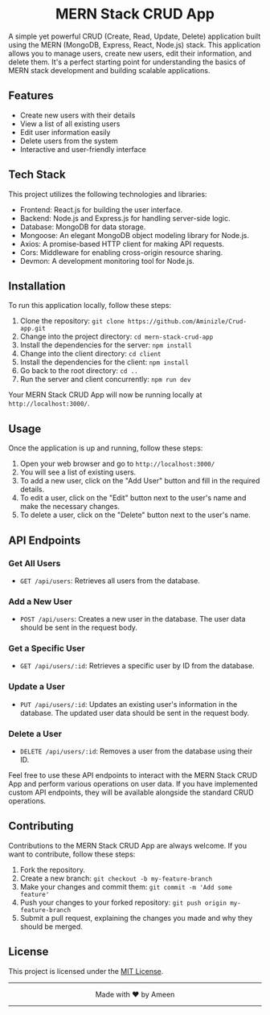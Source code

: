 <h1 align=center>MERN Stack CRUD App</h1>
A simple yet powerful CRUD (Create, Read, Update, Delete) application built using the MERN (MongoDB, Express, React, Node.js) stack. This application allows you to manage users, create new users, edit their information, and delete them. It's a perfect starting point for understanding the basics of MERN stack development and building scalable applications.

## Features

- Create new users with their details
- View a list of all existing users
- Edit user information easily
- Delete users from the system
- Interactive and user-friendly interface

## Tech Stack

This project utilizes the following technologies and libraries:

- Frontend: React.js for building the user interface.
- Backend: Node.js and Express.js for handling server-side logic.
- Database: MongoDB for data storage.
- Mongoose: An elegant MongoDB object modeling library for Node.js.
- Axios: A promise-based HTTP client for making API requests.
- Cors: Middleware for enabling cross-origin resource sharing.
- Devmon: A development monitoring tool for Node.js.


## Installation

To run this application locally, follow these steps:

1. Clone the repository: `git clone https://github.com/Aminizle/Crud-app.git`
2. Change into the project directory: `cd mern-stack-crud-app`
3. Install the dependencies for the server: `npm install`
4. Change into the client directory: `cd client`
5. Install the dependencies for the client: `npm install`
6. Go back to the root directory: `cd ..`
7. Run the server and client concurrently: `npm run dev`

Your MERN Stack CRUD App will now be running locally at `http://localhost:3000/`.

## Usage

Once the application is up and running, follow these steps:

1. Open your web browser and go to `http://localhost:3000/`
2. You will see a list of existing users.
3. To add a new user, click on the "Add User" button and fill in the required details.
4. To edit a user, click on the "Edit" button next to the user's name and make the necessary changes.
5. To delete a user, click on the "Delete" button next to the user's name.

## API Endpoints

### Get All Users

- `GET /api/users`: Retrieves all users from the database.

### Add a New User

- `POST /api/users`: Creates a new user in the database. The user data should be sent in the request body.

### Get a Specific User

- `GET /api/users/:id`: Retrieves a specific user by ID from the database.

### Update a User

- `PUT /api/users/:id`: Updates an existing user's information in the database. The updated user data should be sent in the request body.

### Delete a User

- `DELETE /api/users/:id`: Removes a user from the database using their ID.

Feel free to use these API endpoints to interact with the MERN Stack CRUD App and perform various operations on user data. If you have implemented custom API endpoints, they will be available alongside the standard CRUD operations.

## Contributing

Contributions to the MERN Stack CRUD App are always welcome. If you want to contribute, follow these steps:

1. Fork the repository.
2. Create a new branch: `git checkout -b my-feature-branch`
3. Make your changes and commit them: `git commit -m 'Add some feature'`
4. Push your changes to your forked repository: `git push origin my-feature-branch`
5. Submit a pull request, explaining the changes you made and why they should be merged.

## License

This project is licensed under the [MIT License](LICENSE).

---

<p align="center">Made with ❤ by Ameen</p>

---
